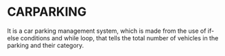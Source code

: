 # CARPARKING
It is a car parking management system, which is made from the use of if-else conditions and while loop, that tells the total number of vehicles in the parking and their category.
